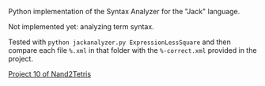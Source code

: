 Python implementation of the Syntax Analyzer for the "Jack" language.

Not implemented yet: analyzing term syntax.

Tested with `python jackanalyzer.py ExpressionLessSquare` and then compare each file `%.xml` in that folder with the `%-correct.xml` provided in the project.

[Project 10 of Nand2Tetris](https://www.nand2tetris.org/project10)